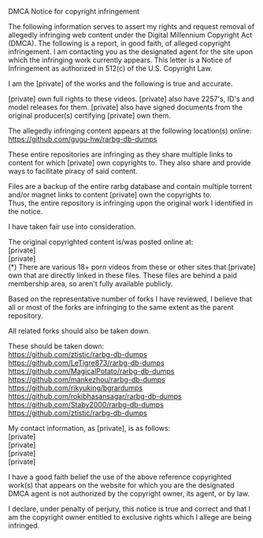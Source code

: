 DMCA Notice for copyright infringement

The following information serves to assert my rights and request removal of
allegedly infringing web content under the Digital Millennium Copyright Act
(DMCA). The following is a report, in good faith, of alleged copyright
infringement. I am contacting you as the designated agent for the site upon
which the infringing work currently appears. This letter is a Notice of
Infringement as authorized in 512(c) of the U.S. Copyright Law.

I am the [private] of the works and the following is true and accurate.

[private] own full rights to these videos. [private] also have 2257's, ID's and model releases for them. [private] also have signed documents from the original producer(s) certifying [private] own them.

The allegedly infringing content appears at the following location(s) online:
https://github.com/gugu-hw/rarbg-db-dumps

These entire repositories are infringing as they share multiple links to content for which [private] own copyrights to. They also share and provide ways to facilitate piracy of said content.

Files are a backup of the entire rarbg database and contain multiple torrent and/or magnet links to content [private] own the copyrights to.  
Thus, the entire repository is infringing upon the original work I identified in the notice.

I have taken fair use into consideration.

The original copyrighted content is/was posted online at:  
[private]  
[private]  
(*) There are various 18+ porn videos from these or other sites that [private] own that are directly linked in these files. These files are behind a paid membership area, so aren't fully available publicly.


Based on the representative number of forks I have reviewed, I believe that all or most of the forks are infringing to the same extent as the parent repository.

All related forks should also be taken down.

These should be taken down:  
https://github.com/ztistic/rarbg-db-dumps  
https://github.com/LeTigre873/rarbg-db-dumps  
https://github.com/MagicalPotato/rarbg-db-dumps  
https://github.com/mankezhou/rarbg-db-dumps  
https://github.com/rikyuking/bgrardumps  
https://github.com/rokibhasansagar/rarbg-db-dumps  
https://github.com/Staby2000/rarbg-db-dumps  
https://github.com/ztistic/rarbg-db-dumps

My contact information, as [private], is as follows:  
[private]  
[private]  
[private]  
[private]  

I have a good faith belief the use of the above reference copyrighted
work(s) that appears on the website for which you are the designated DMCA
agent is not authorized by the copyright owner, its agent, or by law.

I declare, under penalty of perjury, this notice is true and correct and
that I am the copyright owner entitled to exclusive rights which I allege
are being infringed.
